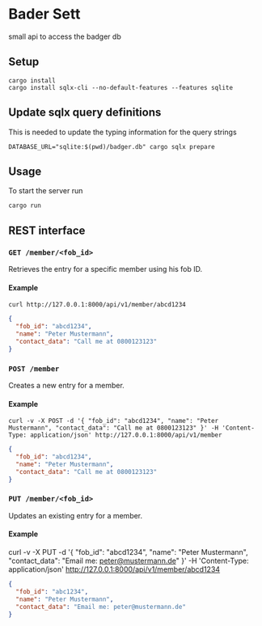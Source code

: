 # Bader Sett
small api to access the badger db

## Setup
    cargo install
    cargo install sqlx-cli --no-default-features --features sqlite

## Update sqlx query definitions
This is needed to update the typing information for the query strings

    DATABASE_URL="sqlite:$(pwd)/badger.db" cargo sqlx prepare

## Usage
To start the server run

    cargo run

## REST interface

### `GET /member/<fob_id>`

Retrieves the entry for a specific member using his fob ID.

#### Example
    curl http://127.0.0.1:8000/api/v1/member/abcd1234
```json
{
  "fob_id": "abcd1234",
  "name": "Peter Mustermann",
  "contact_data": "Call me at 0800123123"
}
```

### `POST /member`

Creates a new entry for a member.

#### Example

    curl -v -X POST -d '{ "fob_id": "abcd1234", "name": "Peter Mustermann", "contact_data": "Call me at 0800123123" }' -H 'Content-Type: application/json' http://127.0.0.1:8000/api/v1/member

```json
{
  "fob_id": "abcd1234",
  "name": "Peter Mustermann",
  "contact_data": "Call me at 0800123123"
}
```


### `PUT /member/<fob_id>`

Updates an existing entry for a member.

#### Example
curl -v -X PUT -d '{ "fob_id": "abcd1234", "name": "Peter Mustermann", "contact_data": "Email me: peter@mustermann.de" }' -H 'Content-Type: application/json' http://127.0.0.1:8000/api/v1/member/abcd1234
```json
{
  "fob_id": "abc1234",
  "name": "Peter Mustermann",
  "contact_data": "Email me: peter@mustermann.de"
}
```
